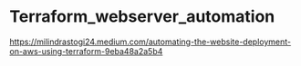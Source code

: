 # Terraform_webserver_automation
https://milindrastogi24.medium.com/automating-the-website-deployment-on-aws-using-terraform-9eba48a2a5b4
